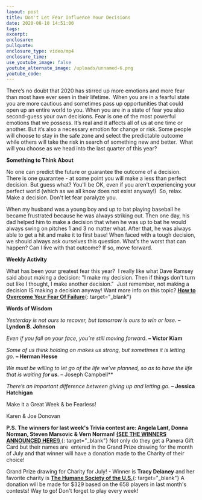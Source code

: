 ```yaml
---
layout: post
title: Don't Let Fear Influence Your Decisions
date: 2020-08-10 14:51:00
tags:
excerpt:
enclosure:
pullquote:
enclosure_type: video/mp4
enclosure_time:
use_youtube_image: false
youtube_alternate_image: /uploads/unnamed-6.png
youtube_code:
---
```


There’s no doubt that 2020 has stirred up more emotions and more fear than most have ever seen in their lifetime. &nbsp;When you are in a fearful state you are more cautious and sometimes pass up opportunities that could open up an entire world to you. When you are in a state of fear you also second-guess your own decisions. Fear is one of the most powerful emotions that we possess. It’s real and it affects all of us at one time or another. But it’s also a necessary emotion for change or risk. Some people will choose to stay in the safe zone and select the predictable outcome while others will take the risk in search of something new and better. &nbsp;What will you choose as we head into the last quarter of this year?

**Something to Think About**

No one can predict the future or guarantee the outcome of a decision. There is one guarantee - at some point you will make a less than perfect decision. But guess what? You'll be OK, even if you aren't experiencing your perfect world (which as we all know does not exist anyway\!)&nbsp; So, relax. Make a decision. Don't let fear paralyze you.

When my husband was a young boy and up to bat playing baseball he became frustrated because he was always striking out. Then one day, his dad helped him to make a decision that when he was up to bat he would always swing on pitches 1 and 3 no matter what. After that, he was always able to get a hit and make it to first base\! When faced with a tough decision, we should always ask ourselves this question. What’s the worst that can happen? Can I live with that outcome? If so, move forward.

**Weekly Activity**

What has been your greatest fear this year?&nbsp; I really like what Dave Ramsey said about making a decision: "I make my decision. Then if things don't turn out like I thought, I make another decision."&nbsp; Just remember, not making a decision IS making a decision anyway\! Want more info on this topic?&nbsp;[**How to Overcome Your Fear Of Failure**](https://t.e2ma.net/click/xemfwc/5wd3tzj/d7iwmg){: target="_blank"}

**Words of Wisdom**

*Yesterday is not ours to recover, but tomorrow is ours to win or lose.*&nbsp;**– Lyndon B. Johnson**

*Even if you fall on your face, you’re still moving forwa*rd.&nbsp;**– Victor Kiam**

*Some of us think holding on makes us strong, but sometimes it is letting go*.&nbsp;**– Herman Hesse**

*We must be willing to let go of the life we’ve planned, so as to have the life that is waiting fo**r us.&nbsp;***– Joseph Campbell\*\*

*There’s an important difference between giving up and letting go*.&nbsp;**– Jessica Hatchigan**

Make it a Great Week & be Fearless\!&nbsp;

Karen & Joe Donovan

**P.S.&nbsp;**The winners for last week's Trivia contest are:&nbsp;**Angela Lant, Donna Norman, Steven Marsovic & Vern Norman****\!**&nbsp;[**(SEE THE WINNERS ANNOUNCED HERE\!)&nbsp;**](https://t.e2ma.net/click/xemfwc/5wd3tzj/tzjwmg){: target="_blank"}&nbsp;Not only do they get a Panera Gift Card but their names are&nbsp; entered in the Grand Prize drawing for the month of July and that winner will have a donation made to the Charity of their choice\!&nbsp;

Grand Prize drawing for Charity for July\! - Winner is&nbsp;**Tracy Delaney**&nbsp;and her favorite charity is&nbsp;[**The Humane Society of the U.S.**](https://t.e2ma.net/click/xemfwc/5wd3tzj/9rkwmg){: target="_blank"}&nbsp;A donation will be made for $329 based on the 658 players in last month's contests\! Way to go\! Don't forget to play every week\!&nbsp;&nbsp;